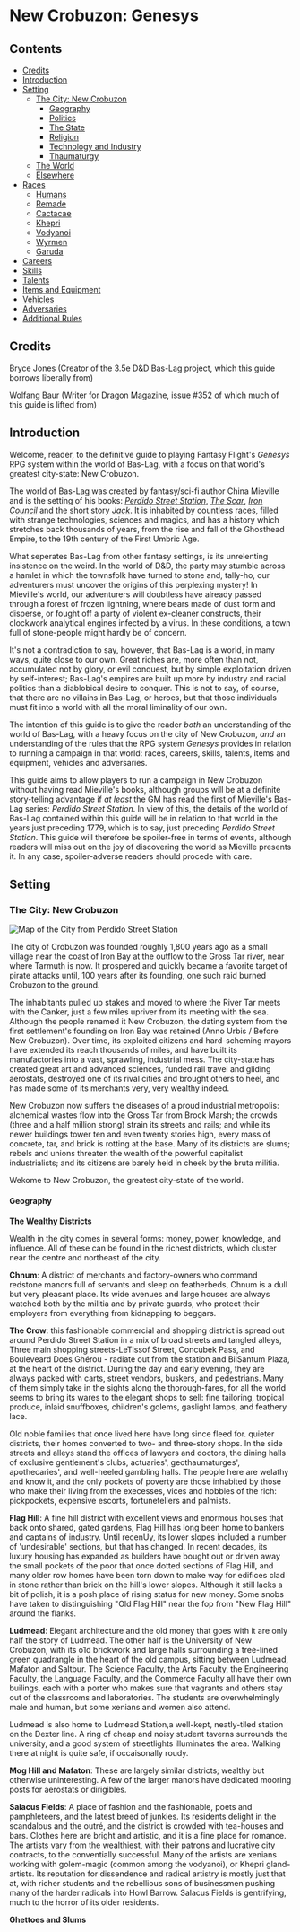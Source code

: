 # New Crobuzon: Genesys
## Contents

<!-- toc -->

- [Credits](#credits)
- [Introduction](#introduction)
- [Setting](#setting)
  * [The City: New Crobuzon](#the-city-new-crobuzon)
    + [Geography](#geography)
    + [Politics](#politics)
    + [The State](#the-state)
    + [Religion](#religion)
    + [Technology and Industry](#technology-and-industry)
    + [Thaumaturgy](#thaumaturgy)
  * [The World](#the-world)
  * [Elsewhere](#elsewhere)
- [Races](#races)
  * [Humans](#humans)
  * [Remade](#remade)
  * [Cactacae](#cactacae)
  * [Khepri](#khepri)
  * [Vodyanoi](#vodyanoi)
  * [Wyrmen](#wyrmen)
  * [Garuda](#remade)
- [Careers](#Careers)
- [Skills](#skills)
- [Talents](#talents)
- [Items and Equipment](#items-and-equipment)
- [Vehicles](#vehicles)
- [Adversaries](#adversaries)
- [Additional Rules](#additional-rules)

<!-- tocstop -->

## Credits

Bryce Jones (Creator of the 3.5e D&D Bas-Lag project, which this guide borrows liberally from)

Wolfang Baur (Writer for Dragon Magazine, issue #352 of which much of this guide is lifted from)



## Introduction

Welcome, reader, to the definitive guide to playing Fantasy Flight's *Genesys* RPG system within the world of Bas-Lag, with a focus on that world's greatest city-state: New Crobuzon.

The world of Bas-Lag was created by fantasy/sci-fi author China Mieville and is the setting of his books: [*Perdido Street Station*](https://en.wikipedia.org/wiki/Perdido_Street_Station), [*The Scar*](https://en.wikipedia.org/wiki/The_Scar_(novel)), [*Iron Council*](https://en.wikipedia.org/wiki/Iron_Council) and the short story [*Jack*](https://en.wikipedia.org/wiki/Looking_for_Jake). It is inhabited by countless races, filled with strange technologies, sciences and magics, and has a history which stretches back thousands of years, from the rise and fall of the Ghosthead Empire, to the 19th century of the First Umbric Age.

What seperates Bas-Lag from other fantasy settings, is its unrelenting insistence on the weird. In the world of D&D, the party may stumble across a hamlet in which the townsfolk have turned to stone and, tally-ho, our adventurers must uncover the origins of this perplexing mystery! In Mieville's world, our adventurers will doubtless have already passed through a forest of frozen lightning, where bears made of dust form and disperse, or fought off a party of violent ex-cleaner constructs, their clockwork analytical engines infected by a virus. In these conditions, a town full of stone-people might hardly be of concern. 

It's not a contradiction to say, however, that Bas-Lag is a world, in many ways, quite close to our own. Great riches are, more often than not, accumulated not by glory, or evil conquest, but by simple exploitation driven by self-interest; Bas-Lag's empires are built up more by industry and racial politics than a diablobical desire to conquer. This is not to say, of course, that there are no villains in Bas-Lag, or heroes, but that those individuals must fit into a world with all the moral liminality of our own.

The intention of this guide is to give the reader *both* an understanding of the world of Bas-Lag, with a heavy focus on the city of New Crobuzon, *and* an understanding of the rules that the RPG system *Genesys* provides in relation to running a campaign in that world: races, careers, skills, talents, items and equipment, vehicles and adversaries.

This guide aims to allow players to run a campaign in New Crobuzon without having read Mieville's books, although groups will be at a definite story-telling advantage if *at least* the GM has read the first of Mieville's Bas-Lag series: *Perdido Street Station*. In view of this, the details of the world of Bas-Lag contained within this guide will be in relation to that world in the years just preceding 1779, which is to say, just preceding *Perdido Street Station*. This guide will therefore be spoiler-free in terms of events, although readers will miss out on the joy of discovering the world as Mieville presents it. In any case, spoiler-adverse readers should procede with care.

## Setting

### The City: New Crobuzon

![Map of the City from Perdido Street Station](https://i.imgur.com/m4IIX51.gif)

The city of Crobuzon was founded roughly 1,800 years ago as a small village near the coast of lron Bay at the outflow to the Gross Tar river, near where Tarmuth is now. It prospered and quickly became a favorite target of pirate attacks until, 100 years after its founding, one such raid burned Crobuzon to the ground.

The inhabitants pulled up stakes and moved to where the River Tar meets with the Canker, just a few miles upriver from its meeting with
the sea. Although the people renamed it New Crobuzon, the dating system from the first settlement's founding on Iron Bay was retained (Anno Urbis / Before New Crobuzon). Over time, its exploited citizens and hard-scheming mayors have extended its reach thousands of miles, and have built its manufactories into a vast, sprawling, industrial mess. The city-state has created great art and advanced sciences, funded rail travel and gliding aerostats, destroyed one of its rival cities and brought others to heel, and has made some of its merchants very, very wealthy indeed.

New Crobuzon now suffers the diseases of a proud industrial metropolis: alchemical wastes flow into the Gross Tar from Brock
Marsh; the crowds (three and a half million strong) strain its streets and rails; and while its newer buildings tower ten and even twenty stories high, every mass of concrete, tar, and brick is rotting at the base. Many of its districts are slums; rebels and unions threaten the wealth of the powerful capitalist industrialists; and its citizens are barely held in cheek by the bruta militia.

Wekome to New Crobuzon, the greatest city-state of the world.

#### Geography

**The Wealthy Districts**

Wealth in the city comes in several forms: money, power, knowledge, and influence. All of these can be found in the richest districts, which cluster near the centre and northeast of the city.

**Chnum**: A district of merchants and factory-owners who command redstone manors full of servants and sleep on featherbeds, Chnum is a dull but very pleasant place. Its wide avenues and large houses are always watched both by the militia and by private guards, who protect their employers from everything from kidnapping to beggars.

**The Crow**: this fashionable commercial and shopping district is spread out around Perdido Street Station in a mix of broad streets and tangled alleys, Three main shopping streets-LeTissof Street, Concubek Pass, and Bouleveard Does Ghérou - radiate out from the station and BilSantum Plaza, at the heart of the district. During the day and early evening, they are always packed with carts, street vendors, buskers, and pedestrians. Many of them simply take in the sights along the thorough-fares, for all the world seems to bring its wares to the elegant shops to sell: fine tailoring, tropical produce, inlaid snuffboxes, children's golems, gaslight lamps, and feathery lace.

Old noble families that once lived here have long since fleed for. quieter districts, their homes converted to two- and three-story shops. In the side streets and alleys stand the offices of lawyers and doctors, the dining halls of exclusive gentlement's clubs, actuaries', geothaumaturges', apothecaries', and well-heeled gambling halls. The people here are welathy and know it, and the only pockets of poverty are those inhabited by those who make their living from the execesses, vices and hobbies of the rich: pickpockets, expensive escorts, fortunetellers and palmists.

**Flag Hill**: A fine hill district with excellent views and enormous houses that back onto shared, gated gardens, Flag Hill has long been home to bankers and captains of industry. Until recenUy, its lower slopes included a number of 'undesirable' sections, but that has changed. In recent decades, its luxury housing has expanded as builders have bought out or driven away the small pockets of the poor that once dotted sections of Flag Hill, and many older row homes have been torn down to make way for edifices clad in stone rather than brick on the hill's lower slopes. Although it still lacks a bit of polish, it is a posh place of rising status for new money. Some snobs have taken to distinguishing "Old Flag Hill" near the fop from "New Flag Hill" around the flanks.

**Ludmead**: Elegant architecture and the old money that goes with it are only half the story of Ludmead. The other half is the University of New Crobuzon, with its o1d brickwork and large halls surrounding a tree-lined green quadrangle in the heart of the old campus, sitting between Ludmead, Mafaton and Saltbur. The Science Faculty, the Arts Faculty, the Engineering Faculty, the Language Faculty, and the Commerce Faculty all have their own builings, each with a porter who makes sure that vagrants and others stay out of the classrooms
and laboratories. The students are overwhelmingly male and human, but some xenians and women also attend.

Ludmead is also home to Ludmead Station,a well-kept, neatly-tiled station on the Dexter line. A ring of cheap and noisy student taverns surrounds the university, and a good system of streetlights illuminates the area. Walking there at night is quite safe, if occaisonally roudy.

**Mog Hill and Mafaton**: These are largely similar districts; wealthy but otherwise uninteresting. A few of the larger manors have dedicated mooring posts for aerostats or dirigibles.

**Salacus Fields**: A place of fashion and the fashionable, poets and pamphleteers, and the latest breed of junkies. Its residents delight in the scandalous and the outré, and the district is crowded with tea-houses and bars. Clothes here are bright and artistic, and it is a fine place for romance. The artists vary from the wealthiest, with their patrons and lucrative city contracts, to the conventially successful. Many of the artists are xenians working with golem-magic (common among the vodyanoi), or Khepri gland-artists. Its reputation for dissendence and radical artistry is mostly just that at, with richer students and the rebellious sons of businessmen pushing many of the harder radicals into Howl Barrow. Salacus Fields is gentrifying, much to the horror of its older residents.

**Ghettoes and Slums**
